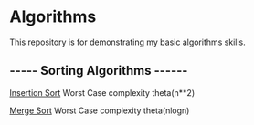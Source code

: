 # Algorithms


This repository is for demonstrating my basic algorithms skills.




## ----- Sorting Algorithms ------



[Insertion Sort](https://github.com/fayez-als/Algorithms/blob/main/Insertion_Sort.ipynb)
Worst Case complexity theta(n**2)




  

[Merge Sort](https://github.com/fayez-als/Algorithms/blob/main/merge_sort.ipynb)
Worst Case complexity theta(nlogn)


